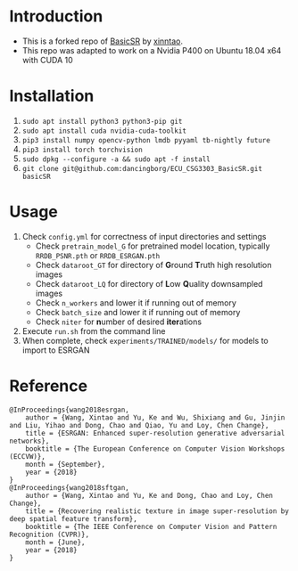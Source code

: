 # Introduction

- This is a forked repo of [BasicSR](https://github.com/xinntao/BasicSR) by [xinntao](https://github.com/xinntao).
- This repo was adapted to work on a Nvidia P400 on Ubuntu 18.04 x64 with CUDA 10

# Installation
1. `sudo apt install python3 python3-pip git`
2. `sudo apt install cuda nvidia-cuda-toolkit`
3. `pip3 install numpy opencv-python lmdb pyyaml tb-nightly future`
4. `pip3 install torch torchvision`
5. `sudo dpkg --configure -a && sudo apt -f install`
6. `git clone git@github.com:dancingborg/ECU_CSG3303_BasicSR.git basicSR`

# Usage
1. Check `config.yml` for correctness of input directories and settings
    - Check `pretrain_model_G` for pretrained model location, typically
      `RRDB_PSNR.pth` or `RRDB_ESRGAN.pth`
    - Check `dataroot_GT` for directory of **G**round **T**ruth high resolution images
    - Check `dataroot_LQ` for directory of **L**ow **Q**uality downsampled images
    - Check `n_workers` and lower it if running out of memory
    - Check `batch_size` and lower it if running out of memory
    - Check `niter` for **n**umber of desired **iter**ations
2. Execute `run.sh` from the command line
3. When complete, check `experiments/TRAINED/models/` for models to import to ESRGAN


# Reference

    @InProceedings{wang2018esrgan,
        author = {Wang, Xintao and Yu, Ke and Wu, Shixiang and Gu, Jinjin and Liu, Yihao and Dong, Chao and Qiao, Yu and Loy, Chen Change},
        title = {ESRGAN: Enhanced super-resolution generative adversarial networks},
        booktitle = {The European Conference on Computer Vision Workshops (ECCVW)},
        month = {September},
        year = {2018}
    }
    @InProceedings{wang2018sftgan,
        author = {Wang, Xintao and Yu, Ke and Dong, Chao and Loy, Chen Change},
        title = {Recovering realistic texture in image super-resolution by deep spatial feature transform},
        booktitle = {The IEEE Conference on Computer Vision and Pattern Recognition (CVPR)},
        month = {June},
        year = {2018}
    }
